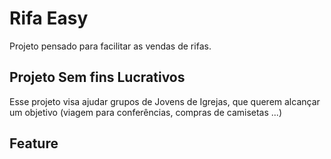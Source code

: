 # Rifa Easy

Projeto pensado para facilitar as vendas de rifas.

## Projeto Sem fins Lucrativos

Esse projeto visa ajudar grupos de Jovens de Igrejas, que querem alcançar um objetivo (viagem para conferências, compras de camisetas ...)

## Feature
